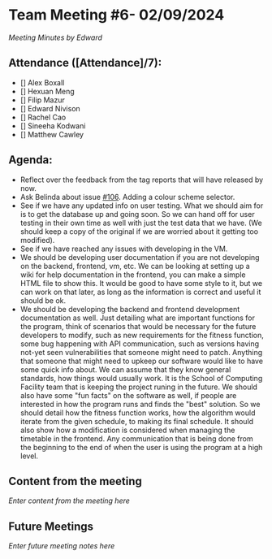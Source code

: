 # Team Meeting #6- 02/09/2024

*Meeting Minutes by Edward*

## Attendance ([Attendance]/7):

- [] Alex Boxall
- [] Hexuan Meng
- [] Filip Mazur
- [] Edward Nivison
- [] Rachel Cao
- [] Sineeha Kodwani
- [] Matthew Cawley

## Agenda:

- Reflect over the feedback from the tag reports that will have released by now.
- Ask Belinda about issue [#106](https://github.com/mazfil/lab-allocator/issues/106). Adding a colour scheme selector.
- See if we have any updated info on user testing. What we should aim for is to get the database up and going soon. So we can hand off for user testing in their own time as well with just the test data that we have. (We should keep a copy of the original if we are worried about it getting too modified).
- See if we have reached any issues with developing in the VM.
- We should be developing user documentation if you are not developing on the backend, frontend, vm, etc. We can be looking at setting up a wiki for help documentation in the frontend, you can make a simple HTML file to show this. It would be good to have some style to it, but we can work on that later, as long as the information is correct and useful it should be ok.
- We should be developing the backend and frontend development documentation as well. Just detailing what are important functions for the program, think of scenarios that would be necessary for the future developers to modify, such as new requirements for the fitness function, some bug happening with API communication, such as versions having not-yet seen vulnerabilities that someone might need to patch. Anything that someone that might need to upkeep our software would like to have some quick info about. We can assume that they know general standards, how things would usually work. It is the School of Computing Facility team that is keeping the project runing in the future.
  We should also have some "fun facts" on the software as well, if people are interested in how the program runs and finds the "best" solution. So we should detail how the fitness function works, how the algorithm would iterate from the given schedule, to making its final schedule. It should also show how a modification is considered when managing the timetable in the frontend. Any communication that is being done from the beginning to the end of when the user is using the program at a high level.

## Content from the meeting

*Enter content from the meeting here*

## Future Meetings

*Enter future meeting notes here*

